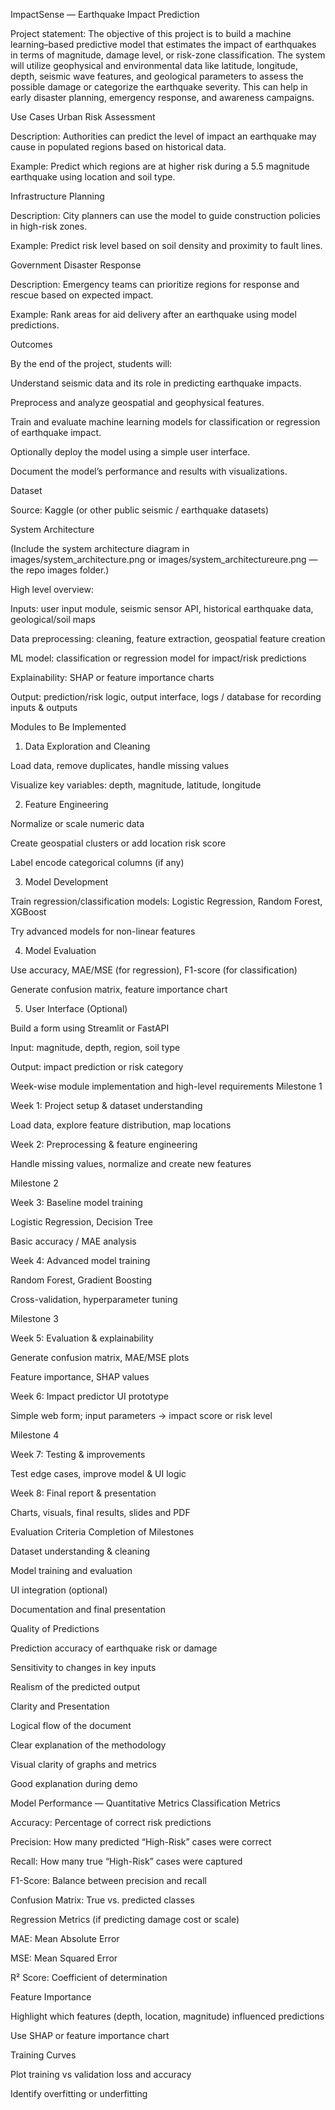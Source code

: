 ImpactSense — Earthquake Impact Prediction

Project statement:
The objective of this project is to build a machine learning–based predictive model that estimates the impact of earthquakes in terms of magnitude, damage level, or risk-zone classification. The system will utilize geophysical and environmental data like latitude, longitude, depth, seismic wave features, and geological parameters to assess the possible damage or categorize the earthquake severity. This can help in early disaster planning, emergency response, and awareness campaigns.

Use Cases
Urban Risk Assessment

Description: Authorities can predict the level of impact an earthquake may cause in populated regions based on historical data.

Example: Predict which regions are at higher risk during a 5.5 magnitude earthquake using location and soil type.

Infrastructure Planning

Description: City planners can use the model to guide construction policies in high-risk zones.

Example: Predict risk level based on soil density and proximity to fault lines.

Government Disaster Response

Description: Emergency teams can prioritize regions for response and rescue based on expected impact.

Example: Rank areas for aid delivery after an earthquake using model predictions.

Outcomes

By the end of the project, students will:

Understand seismic data and its role in predicting earthquake impacts.

Preprocess and analyze geospatial and geophysical features.

Train and evaluate machine learning models for classification or regression of earthquake impact.

Optionally deploy the model using a simple user interface.

Document the model’s performance and results with visualizations.

Dataset

Source: Kaggle (or other public seismic / earthquake datasets)

System Architecture

(Include the system architecture diagram in images/system_architecture.png or images/system_architectureure.png — the repo images folder.)

High level overview:

Inputs: user input module, seismic sensor API, historical earthquake data, geological/soil maps

Data preprocessing: cleaning, feature extraction, geospatial feature creation

ML model: classification or regression model for impact/risk predictions

Explainability: SHAP or feature importance charts

Output: prediction/risk logic, output interface, logs / database for recording inputs & outputs

Modules to Be Implemented
1. Data Exploration and Cleaning

Load data, remove duplicates, handle missing values

Visualize key variables: depth, magnitude, latitude, longitude

2. Feature Engineering

Normalize or scale numeric data

Create geospatial clusters or add location risk score

Label encode categorical columns (if any)

3. Model Development

Train regression/classification models: Logistic Regression, Random Forest, XGBoost

Try advanced models for non-linear features

4. Model Evaluation

Use accuracy, MAE/MSE (for regression), F1-score (for classification)

Generate confusion matrix, feature importance chart

5. User Interface (Optional)

Build a form using Streamlit or FastAPI

Input: magnitude, depth, region, soil type

Output: impact prediction or risk category

Week-wise module implementation and high-level requirements
Milestone 1

Week 1: Project setup & dataset understanding

Load data, explore feature distribution, map locations

Week 2: Preprocessing & feature engineering

Handle missing values, normalize and create new features

Milestone 2

Week 3: Baseline model training

Logistic Regression, Decision Tree

Basic accuracy / MAE analysis

Week 4: Advanced model training

Random Forest, Gradient Boosting

Cross-validation, hyperparameter tuning

Milestone 3

Week 5: Evaluation & explainability

Generate confusion matrix, MAE/MSE plots

Feature importance, SHAP values

Week 6: Impact predictor UI prototype

Simple web form; input parameters → impact score or risk level

Milestone 4

Week 7: Testing & improvements

Test edge cases, improve model & UI logic

Week 8: Final report & presentation

Charts, visuals, final results, slides and PDF

Evaluation Criteria
Completion of Milestones

Dataset understanding & cleaning

Model training and evaluation

UI integration (optional)

Documentation and final presentation

Quality of Predictions

Prediction accuracy of earthquake risk or damage

Sensitivity to changes in key inputs

Realism of the predicted output

Clarity and Presentation

Logical flow of the document

Clear explanation of the methodology

Visual clarity of graphs and metrics

Good explanation during demo

Model Performance — Quantitative Metrics
Classification Metrics

Accuracy: Percentage of correct risk predictions

Precision: How many predicted “High-Risk” cases were correct

Recall: How many true “High-Risk” cases were captured

F1-Score: Balance between precision and recall

Confusion Matrix: True vs. predicted classes

Regression Metrics (if predicting damage cost or scale)

MAE: Mean Absolute Error

MSE: Mean Squared Error

R² Score: Coefficient of determination

Feature Importance

Highlight which features (depth, location, magnitude) influenced predictions

Use SHAP or feature importance chart

Training Curves

Plot training vs validation loss and accuracy

Identify overfitting or underfitting